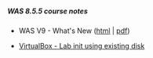 
##### WAS 8.5.5 course notes

- WAS V9 - What's New ([html](https://visvadw.github.io/training/was-8.5.5/v9-diffs/was-9-whats-new.html) | [pdf](https://visvadw.github.io/training/was-8.5.5/v9-diffs/was-9-whats-new.pdf))

- [VirtualBox - Lab init using existing disk](visvadw.github.io/training/was-8.5.5/lab-vm-init)
